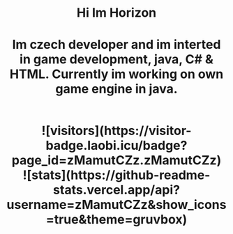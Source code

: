 <div align="center">
  <h1>Hi Im Horizon<h1>

  Im czech developer and im interted in game development, java, C# & HTML.
  Currently im working on own game engine in java.

  <br>
  ![visitors](https://visitor-badge.laobi.icu/badge?page_id=zMamutCZz.zMamutCZz)
  <br>
  ![stats](https://github-readme-stats.vercel.app/api?username=zMamutCZz&show_icons=true&theme=gruvbox)
</div>
